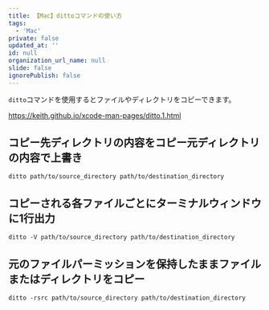 ```yaml
---
title: 【Mac】dittoコマンドの使い方
tags:
  - 'Mac'
private: false
updated_at: ''
id: null
organization_url_name: null
slide: false
ignorePublish: false
---
```


`ditto`コマンドを使用するとファイルやディレクトリをコピーできます。

 https://keith.github.io/xcode-man-pages/ditto.1.html

## コピー先ディレクトリの内容をコピー元ディレクトリの内容で上書き

```terminal
ditto path/to/source_directory path/to/destination_directory
```

## コピーされる各ファイルごとにターミナルウィンドウに1行出力

```terminal
ditto -V path/to/source_directory path/to/destination_directory
```

## 元のファイルパーミッションを保持したままファイルまたはディレクトリをコピー

```terminal
ditto -rsrc path/to/source_directory path/to/destination_directory
```
